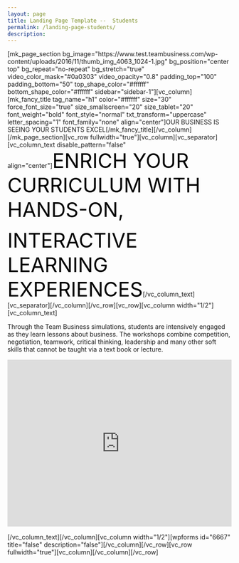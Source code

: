 ```yaml
---
layout: page
title: Landing Page Template --  Students
permalink: /landing-page-students/
description:
---
```

<p>[mk_page_section bg_image="https://www.test.teambusiness.com/wp-content/uploads/2016/11/thumb_img_4063_1024-1.jpg" bg_position="center top" bg_repeat="no-repeat" bg_stretch="true" video_color_mask="#0a0303" video_opacity="0.8" padding_top="100" padding_bottom="50" top_shape_color="#ffffff" bottom_shape_color="#ffffff" sidebar="sidebar-1"][vc_column][mk_fancy_title tag_name="h1" color="#ffffff" size="30" force_font_size="true" size_smallscreen="20" size_tablet="20" font_weight="bold" font_style="normal" txt_transform="uppercase" letter_spacing="1" font_family="none" align="center"]OUR BUSINESS IS SEEING YOUR STUDENTS EXCEL[/mk_fancy_title][/vc_column][/mk_page_section][vc_row fullwidth="true"][vc_column][vc_separator][vc_column_text disable_pattern="false" align="center"]<span style="color: #000; font-size: 45px;">ENRICH YOUR CURRICULUM WITH HANDS-ON, </span></p>
<p><span style="color: #000; font-size: 45px;">INTERACTIVE LEARNING EXPERIENCES</span>[/vc_column_text][vc_separator][/vc_column][/vc_row][vc_row][vc_column width="1/2"][vc_column_text]</p>
<p class="p1"><span class="s1">Through the Team Business simulations, students are intensively engaged as they learn lessons about business. The workshops combine competition, negotiation, teamwork, critical thinking, leadership and many other soft skills that cannot be taught via a text book or lecture.</span></p>

<!-- wp:html -->
<div style="text-align: center; margin: 15px 0;"><iframe width="100%" height="375" src="https://www.youtube.com/embed/zWNO2mUUcYA?rel=0&amp;showinfo=0" frameborder="0" allowfullscreen=""></iframe></div>
<!-- /wp:html -->

<p>[/vc_column_text][/vc_column][vc_column width="1/2"][wpforms id="6667" title="false" description="false"][/vc_column][/vc_row][vc_row fullwidth="true"][vc_column][/vc_column][/vc_row]</p>
